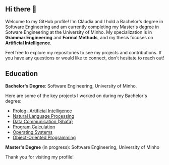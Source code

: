## Hi there 👋
Welcome to my GitHub profile!
I'm Cláudia and I hold a Bachelor's degree in Software Engineering and am currently completing my Master's degree in Sotware Engineering at the University of Minho. My specialization is in **Grammar Engineering** and **Formal Methods**, and my thesis focuses on **Artificial Intelligence**.

Feel free to explore my repositories to see my projects and contributions. If you have any questions or would like to connect, don't hesitate to reach out!

## Education

**Bachelor's Degree**: Software Engineering, University of Minho.

Here are some of the key projects I worked on during my Bachelor's degree:

- [Prolog- Artificial Intelligence](https://github.com/Claudia54/Prolog-AI)
- [Natural Language Processing](https://github.com/Claudia54/PL)
- [Data Communication (Shafa)](https://github.com/Claudia54/Shafa)
- [Program Calculation](https://github.com/Claudia54/CP)
- [Operating Systems](https://github.com/Claudia54/OperatingSystems/tree/main)
- [Object-Oriented Programming](https://github.com/Claudia54/Object-Oriented-Programming)
  
 **Master's Degree** (in progress): Software Engineering, University of Minho

Thank you for visiting my profile!

